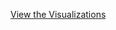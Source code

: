 [View the Visualizations](https://public.tableau.com/views/bike-share_17324539453530/Dashboard2?:language=en-US&:sid=&:redirect=auth&:display_count=n&:origin=viz_share_link)
